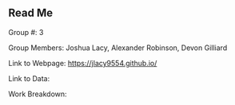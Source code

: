 ## Read Me

Group #: 3

Group Members: Joshua Lacy, Alexander Robinson, Devon Gilliard

Link to Webpage: https://jlacy9554.github.io/

Link to Data:

Work Breakdown:

